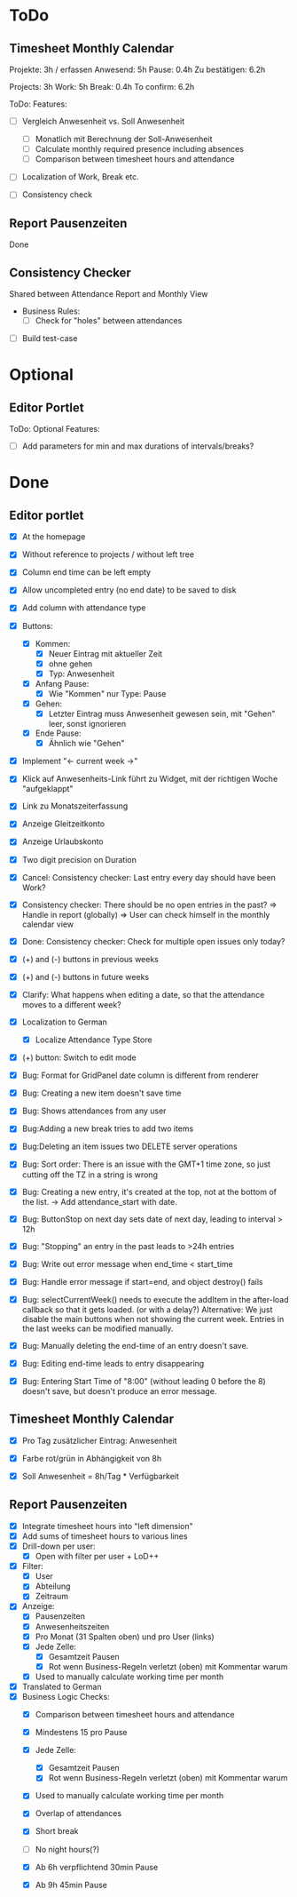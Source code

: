 ToDo
====



Timesheet Monthly Calendar
--------------------------

Projekte: 3h / erfassen
Anwesend: 5h
Pause: 0.4h
Zu bestätigen: 6.2h

Projects: 3h
Work: 5h
Break: 0.4h
To confirm: 6.2h


ToDo: Features:

- [ ] Vergleich Anwesenheit vs. Soll Anwesenheit
	- [ ] Monatlich mit Berechnung der Soll-Anwesenheit
	- [ ] Calculate monthly required presence including
	  absences
	- [ ] Comparison between timesheet hours and attendance

- [ ] Localization of Work, Break etc.
- [ ] Consistency check


Report Pausenzeiten
-------------------

Done

Consistency Checker
-------------------

Shared between Attendance Report and Monthly View

- Business Rules:
	- [ ] Check for "holes" between attendances
   
- [ ] Build test-case



Optional
========


Editor Portlet
--------------

ToDo: Optional Features:

- [ ] Add parameters for min and max durations of intervals/breaks?



Done
====

Editor portlet
--------------

- [x] At the homepage
- [x] Without reference to projects / without left tree
- [x] Column end time can be left empty
- [x] Allow uncompleted entry (no end date) to be saved to disk
- [x] Add column with attendance type
- [x] Buttons:
	- [x] Kommen:
		- [x] Neuer Eintrag mit aktueller Zeit
		- [x] ohne gehen
		- [x] Typ: Anwesenheit
	- [x] Anfang Pause:
		- [x] Wie "Kommen" nur Type: Pause
	- [x] Gehen:
		- [x] Letzter Eintrag muss Anwesenheit gewesen sein, mit "Gehen" leer,
		  sonst ignorieren
	- [x] Ende Pause:
		- [x] Ähnlich wie "Gehen"
- [x] Implement "<- current week ->"
- [x] Klick auf Anwesenheits-Link führt zu Widget, 
  mit der richtigen Woche "aufgeklappt"
- [x] Link zu Monatszeiterfassung
- [x] Anzeige Gleitzeitkonto
- [x] Anzeige Urlaubskonto
- [x] Two digit precision on Duration
- [x] Cancel: Consistency checker: Last entry every day should have been Work?
- [x] Consistency checker: There should be no open entries in the past?
  => Handle in report (globally)
  => User can check himself in the monthly calendar view
- [x] Done: Consistency checker: Check for multiple open issues only today?
- [x] (+) and (-) buttons in previous weeks
- [x] (+) and (-) buttons in future weeks
- [x] Clarify: What happens when editing a date, so that the
  attendance moves to a different week?
- [x] Localization to German
  - [x] Localize Attendance Type Store
- [x] (+) button: Switch to edit mode


- [x] Bug: Format for GridPanel date column is different from renderer
- [x] Bug: Creating a new item doesn't save time
- [x] Bug: Shows attendances from any user
- [x] Bug:Adding a new break tries to add two items
- [x] Bug:Deleting an item issues two DELETE server operations
- [x] Bug: Sort order:
  There is an issue with the GMT+1 time zone,
  so just cutting off the TZ in a string is wrong
- [x] Bug: Creating a new entry, it's created at the top, not at
  the bottom of the list. -> Add attendance_start with date.
- [x] Bug: ButtonStop on next day sets date of next day,
  leading to interval > 12h
- [x] Bug: "Stopping" an entry in the past leads to >24h entries
- [x] Bug: Write out error message when end_time < start_time
- [x] Bug: Handle error message if start=end, and object destroy() fails
- [x] Bug: selectCurrentWeek() needs to execute the addItem
  in the after-load callback so that it gets loaded.
  (or with a delay?)
  Alternative: We just disable the main buttons when not
  showing the current week. Entries in the last weeks
  can be modified manually.
- [x] Bug: Manually deleting the end-time of an entry doesn't save.
- [x] Bug: Editing end-time leads to entry disappearing
- [x] Bug: Entering Start Time of "8:00" (without leading 0 before the 8)
  doesn't save, but doesn't produce an error message.


Timesheet Monthly Calendar
--------------------------

- [x] Pro Tag zusätzlicher Eintrag: Anwesenheit
- [x] Farbe rot/grün in Abhängigkeit von 8h 
- [x] Soll Anwesenheit = 8h/Tag * Verfügbarkeit


Report Pausenzeiten
-------------------

- [x] Integrate timesheet hours into "left dimension"
- [x] Add sums of timesheet hours to various lines
- [x] Drill-down per user:
  - [x] Open with filter per user + LoD++
- [x] Filter:
	- [x] User
	- [x] Abteilung
	- [x] Zeitraum
- [x] Anzeige:
	- [x] Pausenzeiten
	- [x] Anwesenheitszeiten
	- [x] Pro Monat (31 Spalten oben) und pro User (links)
	- [x] Jede Zelle:
		- [x] Gesamtzeit Pausen
		- [x] Rot wenn Business-Regeln verletzt (oben)
		  mit Kommentar warum
	- [x] Used to manually calculate working time per month
- [x] Translated to German
- [x] Business Logic Checks:
	- [x] Comparison between timesheet hours and attendance
	- [x] Mindestens 15 pro Pause
	- [x] Jede Zelle:
		- [x] Gesamtzeit Pausen
		- [x] Rot wenn Business-Regeln verletzt (oben)
		  mit Kommentar warum
	- [x] Used to manually calculate working time per month
	- [x] Overlap of attendances
	- [x] Short break
	- [ ] No night hours(?)
	- [x] Ab 6h verpflichtend 30min Pause
	- [x] Ab 9h 45min Pause

